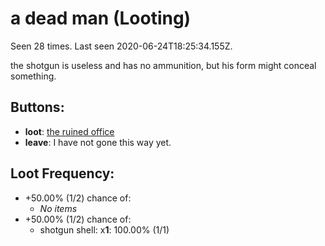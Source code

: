 # a dead man (Looting)

Seen 28 times. Last seen 2020-06-24T18:25:34.155Z.

the shotgun is useless and has no ammunition, but his form might conceal something.

## Buttons:

- **loot**: [the ruined office](the-ruined-office-Nnkh4ub.md)
- **leave**: I have not gone this way yet.

## Loot Frequency:

- +50.00% (1/2) chance of:
  - *No items*
- +50.00% (1/2) chance of:
  - shotgun shell: x**1**: 100.00% (1/1)